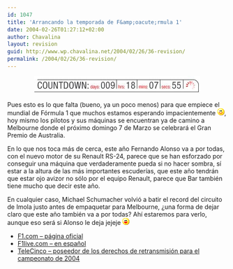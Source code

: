 ```yaml
---
id: 1047
title: 'Arrancando la temporada de F&amp;oacute;rmula 1'
date: 2004-02-26T01:27:12+02:00
author: Chavalina
layout: revision
guid: http://www.wp.chavalina.net/2004/02/26/36-revision/
permalink: /2004/02/26/36-revision/
---
```

<p align="center">
  <img src="./imagenes/fotos/countdown.jpg"  alt="countdown" />
</p>

<p align="left">
  Pues esto es lo que falta (bueno, ya un poco menos) para que empiece el mundial de Fórmula 1 que muchos estamos esperando impacientemente <img src="/imagenes/emoticonos/sonrisa.gif" alt="emo" />, hoy mismo los pilotos y sus máquinas se encuentran ya de camino a Melbourne donde el próximo domingo 7 de Marzo se celebrará el Gran Premio de Australia.
</p>

<p align="left">
  En lo que nos toca más de cerca, este año Fernando Alonso va a por todas, con el nuevo motor de su Renault RS-24, parece que se han esforzado por conseguir una máquina que verdaderamente pueda si no hacer sombra, sí estar a la altura de las más importantes escuderías, que este año tendrán que estar ojo avizor no sólo por el equipo Renault, parece que Bar también tiene mucho que decir este año.
</p>

<p align="left">
  En cualquier caso, Michael Schumacher volvió a batir el record del circuito de Imola justo antes de empaquetar para Melbourne, ¿una forma de dejar claro que este año también va a por todas? Ahí estaremos para verlo, aunque eso será si Alonso le deja jejeje <img src="/imagenes/emoticonos/risa.gif" alt="emo" />
</p>

  * <a href="http://www.f1.com" target="_blank">F1.com – página oficial</a>
  * <a href="http://f1.racing-live.com/es/index.html" target="_blank">F1live.com – en español</a>
  * <a href="http://www.informativos.telecinco.es/dn_4600.htm" target="_blank">TeleCinco – poseedor de los derechos de retransmisión para el campeonato de 2004</a>